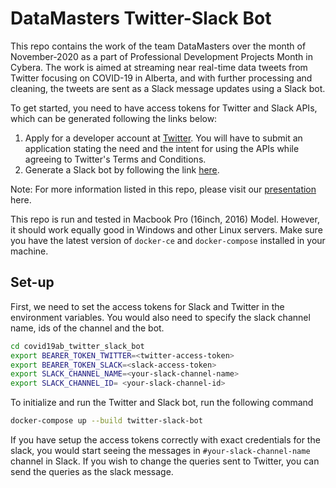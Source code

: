 # DataMasters Twitter-Slack Bot

This repo contains the work of the team DataMasters over the month of November-2020 as a part of Professional Development Projects Month in Cybera. The work is aimed at 
streaming near real-time data tweets from Twitter focusing on COVID-19 in Alberta, and with further processing and cleaning, the tweets are sent as a Slack message updates using a Slack bot. 

To get started, you need to have access tokens for Twitter and Slack APIs, which can be generated following the links below: 
1. Apply for a developer account at [Twitter](https://developer.twitter.com/en/apply-for-access). You will have to submit an application stating the need and the intent for using the APIs while agreeing to Twitter's Terms and Conditions. 
2. Generate a Slack bot by following the link [here](https://slack.com/intl/en-ca/help/articles/115005265703-Create-a-bot-for-your-workspace).

Note: For more information listed in this repo, please visit our [presentation](https://docs.google.com/presentation/d/1UWX6lC1-SJixgiS5348sQ-yUetwYOQH4-mHiBwJsc2I/edit#slide=id.p) here. 

This repo is run and tested in Macbook Pro (16inch, 2016) Model. However, it should work equally good in Windows and other Linux servers. Make sure you have the latest version of `docker-ce` and `docker-compose` installed in your machine.

## Set-up

First, we need to set the access tokens for Slack and Twitter in the environment variables. You would also need to specify the slack channel name, ids of the channel and the bot. 

```bash
cd covid19ab_twitter_slack_bot
export BEARER_TOKEN_TWITTER=<twitter-access-token>
export BEARER_TOKEN_SLACK=<slack-access-token>
export SLACK_CHANNEL_NAME=<your-slack-channel-name>
export SLACK_CHANNEL_ID= <your-slack-channel-id>
```

To initialize and run the Twitter and Slack bot, run the following command

```bash
docker-compose up --build twitter-slack-bot
```

If you have setup the access tokens correctly with exact credentials for the slack, you would start seeing the messages in `#your-slack-channel-name` channel in Slack. If you wish to change the queries sent to Twitter, you can send the queries as the slack message.  
